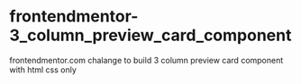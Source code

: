 # frontendmentor-3_column_preview_card_component
frontendmentor.com chalange to build 3 column preview card component with html css only

